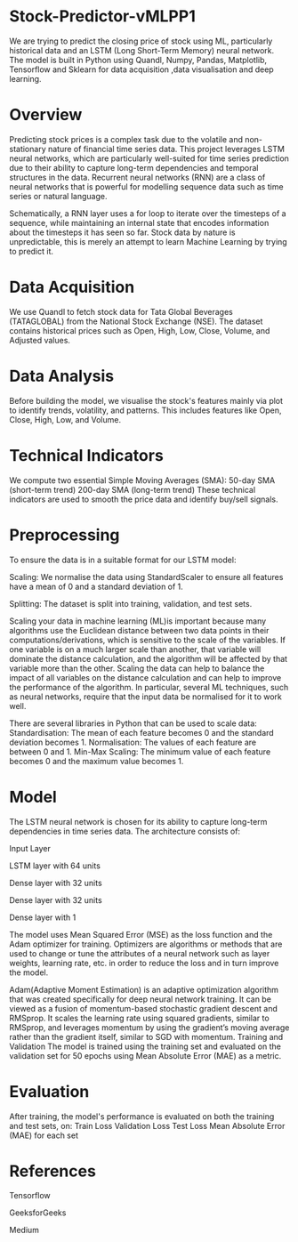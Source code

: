 # Stock-Predictor-vMLPP1
We are trying to predict the closing price of stock using  ML, particularly historical data and an LSTM (Long Short-Term Memory) neural network. The model is built in Python using Quandl, Numpy, Pandas, Matplotlib, Tensorflow and Sklearn for data acquisition ,data visualisation and deep learning.

# Overview
Predicting stock prices is a complex task due to the volatile and non-stationary nature of financial time series data. This project leverages LSTM neural networks, which are particularly well-suited for time series prediction due to their ability to capture long-term dependencies and temporal structures in the data.
Recurrent neural networks (RNN) are a class of neural networks that is powerful for modelling sequence data such as time series or natural language.

Schematically, a RNN layer uses a for loop to iterate over the timesteps of a sequence, while maintaining an internal state that encodes information about the timesteps it has seen so far.
Stock data by nature is unpredictable, this is merely an attempt to learn Machine Learning by trying to predict it.
# Data Acquisition
We use Quandl to fetch stock data for Tata Global Beverages (TATAGLOBAL) from the National Stock Exchange (NSE). The dataset contains historical prices such as Open, High, Low, Close, Volume, and Adjusted values.
# Data Analysis
Before building the model, we visualise the stock's features mainly via plot to identify trends, volatility, and patterns. This includes features like Open, Close, High, Low, and Volume.
# Technical Indicators
We compute two essential Simple Moving Averages (SMA):
50-day SMA (short-term trend)
200-day SMA (long-term trend)
These technical indicators are used to smooth the price data and identify buy/sell signals.
# Preprocessing
To ensure the data is in a suitable format for our LSTM model:

Scaling: We normalise the data using StandardScaler to ensure all features have a mean of 0 and a standard deviation of 1.

Splitting: The dataset is split into training, validation, and test sets.

Scaling your data in machine learning (ML)is important because many algorithms use the Euclidean distance between two data points in their computations/derivations, which is sensitive to the scale of the variables. If one variable is on a much larger scale than another, that variable will dominate the distance calculation, and the algorithm will be affected by that variable more than the other. Scaling the data can help to balance the impact of all variables on the distance calculation and can help to improve the performance of the algorithm. In particular, several ML techniques, such as neural networks, require that the input data be normalised for it to work well.

There are several libraries in Python that can be used to scale data:
Standardisation: The mean of each feature becomes 0 and the standard deviation becomes 1.
Normalisation: The values of each feature are between 0 and 1.
Min-Max Scaling: The minimum value of each feature becomes 0 and the maximum value becomes 1.
# Model
The LSTM neural network is chosen for its ability to capture long-term dependencies in time series data. The architecture consists of:

Input Layer

LSTM layer with 64 units

Dense layer with 32 units

Dense layer with 32 units

Dense layer with 1

The model uses Mean Squared Error (MSE) as the loss function and the Adam optimizer for training.
Optimizers are algorithms or methods that are used to change or tune the attributes of a neural network such as layer weights, learning rate, etc. in order to reduce the loss and in turn improve the model.

Adam(Adaptive Moment Estimation) is an adaptive optimization algorithm that was created specifically for deep neural network training. It can be viewed as a fusion of momentum-based stochastic gradient descent and RMSprop. It scales the learning rate using squared gradients, similar to RMSprop, and leverages momentum by using the gradient’s moving average rather than the gradient itself, similar to SGD with momentum.
Training and Validation
The model is trained using the training set and evaluated on the validation set for 50 epochs using Mean Absolute Error (MAE) as a metric.
# Evaluation
After training, the model's performance is evaluated on both the training and test sets, on:
Train Loss
Validation Loss
Test Loss
Mean Absolute Error (MAE) for each set
# References
Tensorflow

GeeksforGeeks

Medium


